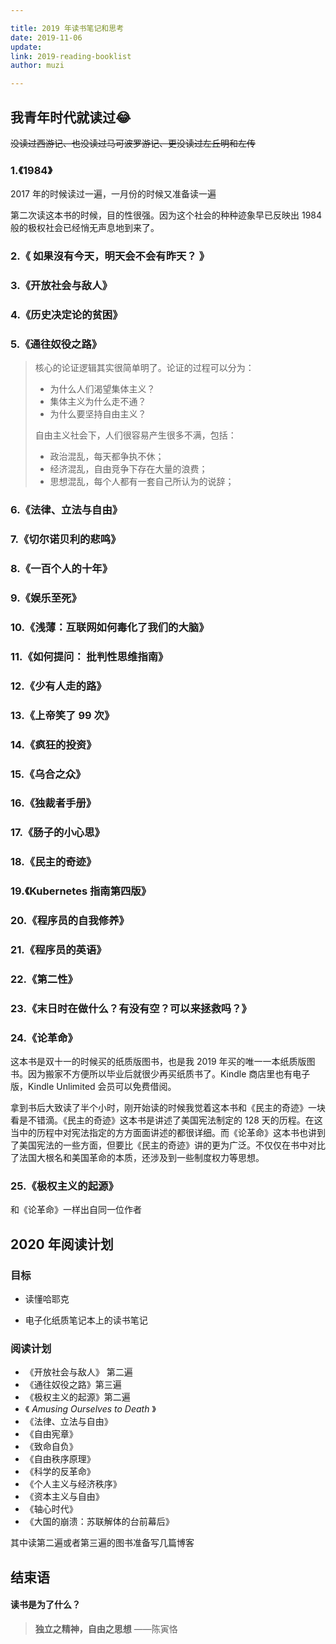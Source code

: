 ```yaml
---

title: 2019 年读书笔记和思考
date: 2019-11-06
update:
link: 2019-reading-booklist
author: muzi

---
```


## 我青年时代就读过😂

~~没读过西游记、也没读过马可波罗游记、更没读过左丘明和左传~~

### 1.《1984》

2017 年的时候读过一遍，一月份的时候又准备读一遍

第二次读这本书的时候，目的性很强。因为这个社会的种种迹象早已反映出 1984 般的极权社会已经悄无声息地到来了。

### 2.《 如果沒有今天，明天会不会有昨天？ 》

### 3.《开放社会与敌人》

### 4.《历史决定论的贫困》

### 5.《通往奴役之路》

>   核心的论证逻辑其实很简单明了。论证的过程可以分为：
>
>   -   为什么人们渴望集体主义？
>   -   集体主义为什么走不通？
>   -   为什么要坚持自由主义？
>
>   自由主义社会下，人们很容易产生很多不满，包括：
>
>   -   政治混乱，每天都争执不休；
>   -   经济混乱，自由竞争下存在大量的浪费；
>   -   思想混乱，每个人都有一套自己所认为的说辞；

### 6.《法律、立法与自由》

### 7.《切尔诺贝利的悲鸣》

### 8.《一百个人的十年》

### 9.《娱乐至死》

### 10.《浅薄：互联网如何毒化了我们的大脑》

### 11.《如何提问： 批判性思维指南》

### 12.《少有人走的路》

### 13.《上帝笑了 99 次》

### 14.《疯狂的投资》

### 15.《乌合之众》

### 16.《独裁者手册》

### 17.《肠子的小心思》

### 18.《民主的奇迹》

### 19.《Kubernetes 指南第四版》

### 20.《程序员的自我修养》

### 21.《程序员的英语》

### 22.《第二性》

### 23.《末日时在做什么？有没有空？可以来拯救吗？》

### 24.《论革命》

这本书是双十一的时候买的纸质版图书，也是我 2019 年买的唯一一本纸质版图书。因为搬家不方便所以毕业后就很少再买纸质书了。Kindle 商店里也有电子版，Kindle  Unlimited 会员可以免费借阅。

拿到书后大致读了半个小时，刚开始读的时候我觉着这本书和《民主的奇迹》一块看是不错滴。《民主的奇迹》这本书是讲述了美国宪法制定的 128 天的历程。在这当中的历程中对宪法指定的方方面面讲述的都很详细。而《论革命》这本书也讲到了美国宪法的一些方面，但要比《民主的奇迹》讲的更为广泛。不仅仅在书中对比了法国大根名和美国革命的本质，还涉及到一些制度权力等思想。

### 25.《极权主义的起源》

和《论革命》一样出自同一位作者

## 2020 年阅读计划

### 目标

-   读懂哈耶克

-   电子化纸质笔记本上的读书笔记

### 阅读计划

-   《开放社会与敌人》 第二遍
-   《通往奴役之路》第三遍
-   《极权主义的起源》第二遍
-   《 *Amusing Ourselves to Death* 》
-   《法律、立法与自由》
-   《自由宪章》
-   《致命自负》
-   《自由秩序原理》
-   《科学的反革命》
-   《个人主义与经济秩序》
-   《资本主义与自由》
-   《轴心时代》
-   《大国的崩溃：苏联解体的台前幕后》

其中读第二遍或者第三遍的图书准备写几篇博客

## 结束语

#### 读书是为了什么？



>   **独立之精神，自由之思想**                                     ——陈寅恪





